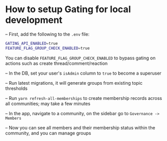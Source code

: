 
 # How to setup Gating for local development

– First, add the following to the `.env` file:
 ```sh
GATING_API_ENABLED=true
FEATURE_FLAG_GROUP_CHECK_ENABLED=true
 ```
 You can disable `FEATURE_FLAG_GROUP_CHECK_ENABLED` to bypass gating on actions such as create thread/comment/reaction

– In the DB, set your user's `isAdmin` column to `true` to become a superuser

– Run latest migrations, it will generate groups from existing topic thresholds

– Run `yarn refresh-all-memberships` to create membership records across all communities; may take a few minutes

– In the app, navigate to a community, on the sidebar go to `Governance -> Members`

– Now you can see all members and their membership status within the community, and you can manage groups
